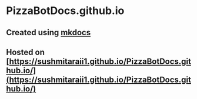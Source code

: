 # PizzaBotDocs.github.io

## Created using [mkdocs](https://www.mkdocs.org/) 
## Hosted on [https://sushmitaraii1.github.io/PizzaBotDocs.github.io/](https://sushmitaraii1.github.io/PizzaBotDocs.github.io/)
